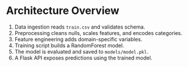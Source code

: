 # Architecture Overview

1. Data ingestion reads `train.csv` and validates schema.
2. Preprocessing cleans nulls, scales features, and encodes categories.
3. Feature engineering adds domain-specific variables.
4. Training script builds a RandomForest model.
5. The model is evaluated and saved to `models/model.pkl`.
6. A Flask API exposes predictions using the trained model.
